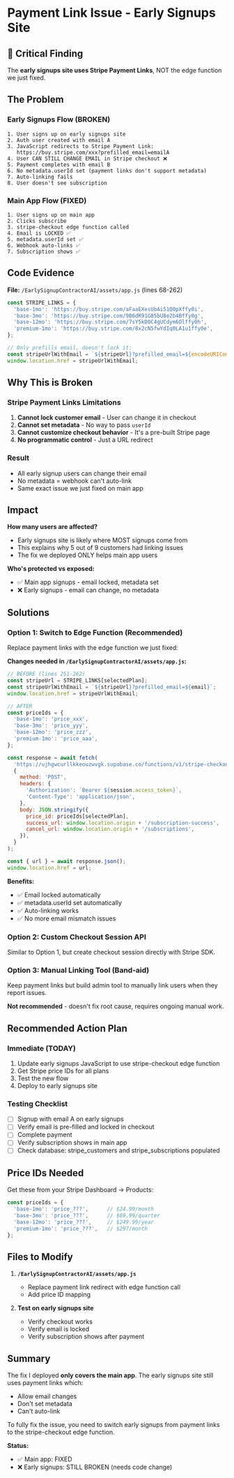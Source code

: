 # Payment Link Issue - Early Signups Site

## 🔴 Critical Finding

The **early signups site uses Stripe Payment Links**, NOT the edge function we just fixed.

## The Problem

### Early Signups Flow (BROKEN)
```
1. User signs up on early signups site
2. Auth user created with email A
3. JavaScript redirects to Stripe Payment Link:
   https://buy.stripe.com/xxx?prefilled_email=emailA
4. User CAN STILL CHANGE EMAIL in Stripe checkout ❌
5. Payment completes with email B
6. No metadata.userId set (payment links don't support metadata)
7. Auto-linking fails
8. User doesn't see subscription
```

### Main App Flow (FIXED)
```
1. User signs up on main app
2. Clicks subscribe
3. stripe-checkout edge function called
4. Email is LOCKED ✅
5. metadata.userId set ✅
6. Webhook auto-links ✅
7. Subscription shows ✅
```

## Code Evidence

**File:** `/EarlySignupContractorAI/assets/app.js` (lines 68-262)

```javascript
const STRIPE_LINKS = {
  'base-1mo': 'https://buy.stripe.com/aFaaEXesUbAi51Q0pXffy0i',
  'base-3mo': 'https://buy.stripe.com/9B6dR91G85bU8e2b4Bffy0g',
  'base-12mo': 'https://buy.stripe.com/7sY5kD0C4gUCdym6Olffy0h',
  'premium-1mo': 'https://buy.stripe.com/8x2cN5fwYdIq0LA1u1ffy0e',
};

// Only prefills email, doesn't lock it:
const stripeUrlWithEmail = `${stripeUrl}?prefilled_email=${encodeURIComponent(email)}`;
window.location.href = stripeUrlWithEmail;
```

## Why This is Broken

### Stripe Payment Links Limitations
1. **Cannot lock customer email** - User can change it in checkout
2. **Cannot set metadata** - No way to pass `userId`
3. **Cannot customize checkout behavior** - It's a pre-built Stripe page
4. **No programmatic control** - Just a URL redirect

### Result
- All early signup users can change their email
- No metadata = webhook can't auto-link
- Same exact issue we just fixed on main app

## Impact

**How many users are affected?**
- Early signups site is likely where MOST signups come from
- This explains why 5 out of 9 customers had linking issues
- The fix we deployed ONLY helps main app users

**Who's protected vs exposed:**
- ✅ Main app signups - email locked, metadata set
- ❌ Early signups - email can change, no metadata

## Solutions

### Option 1: Switch to Edge Function (Recommended)
Replace payment links with the edge function we just fixed:

**Changes needed in `/EarlySignupContractorAI/assets/app.js`:**

```javascript
// BEFORE (lines 251-262)
const stripeUrl = STRIPE_LINKS[selectedPlan];
const stripeUrlWithEmail = `${stripeUrl}?prefilled_email=${email}`;
window.location.href = stripeUrlWithEmail;

// AFTER
const priceIds = {
  'base-1mo': 'price_xxx',
  'base-3mo': 'price_yyy',
  'base-12mo': 'price_zzz',
  'premium-1mo': 'price_aaa',
};

const response = await fetch(
  'https://ujhgwcurllkkeouzwvgk.supabase.co/functions/v1/stripe-checkout',
  {
    method: 'POST',
    headers: {
      'Authorization': `Bearer ${session.access_token}`,
      'Content-Type': 'application/json',
    },
    body: JSON.stringify({
      price_id: priceIds[selectedPlan],
      success_url: window.location.origin + '/subscription-success',
      cancel_url: window.location.origin + '/subscriptions',
    }),
  }
);

const { url } = await response.json();
window.location.href = url;
```

**Benefits:**
- ✅ Email locked automatically
- ✅ metadata.userId set automatically
- ✅ Auto-linking works
- ✅ No more email mismatch issues

### Option 2: Custom Checkout Session API
Similar to Option 1, but create checkout session directly with Stripe SDK.

### Option 3: Manual Linking Tool (Band-aid)
Keep payment links but build admin tool to manually link users when they report issues.

**Not recommended** - doesn't fix root cause, requires ongoing manual work.

## Recommended Action Plan

### Immediate (TODAY)
1. Update early signups JavaScript to use stripe-checkout edge function
2. Get Stripe price IDs for all plans
3. Test the new flow
4. Deploy to early signups site

### Testing Checklist
- [ ] Signup with email A on early signups
- [ ] Verify email is pre-filled and locked in checkout
- [ ] Complete payment
- [ ] Verify subscription shows in main app
- [ ] Check database: stripe_customers and stripe_subscriptions populated

## Price IDs Needed

Get these from your Stripe Dashboard → Products:

```javascript
const priceIds = {
  'base-1mo': 'price_???',      // $24.99/month
  'base-3mo': 'price_???',      // $69.99/quarter
  'base-12mo': 'price_???',     // $249.99/year
  'premium-1mo': 'price_???',   // $297/month
};
```

## Files to Modify

1. **`/EarlySignupContractorAI/assets/app.js`**
   - Replace payment link redirect with edge function call
   - Add price ID mapping

2. **Test on early signups site**
   - Verify checkout works
   - Verify email is locked
   - Verify subscription shows after payment

## Summary

The fix I deployed **only covers the main app**. The early signups site still uses payment links which:
- Allow email changes
- Don't set metadata
- Can't auto-link

To fully fix the issue, you need to switch early signups from payment links to the stripe-checkout edge function.

**Status:**
- ✅ Main app: FIXED
- ❌ Early signups: STILL BROKEN (needs code change)

